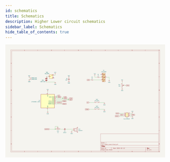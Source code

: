 ```yaml
---
id: schematics
title: Schematics
description: Higher Lower circuit schematics
sidebar_label: Schematics
hide_table_of_contents: true
---
```


![Higher Lower schematic](/img/higher_lower-schematic.svg)
